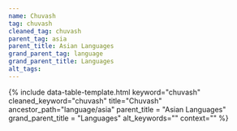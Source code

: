 ```yaml
---
name: Chuvash
tag: chuvash
cleaned_tag: chuvash
parent_tag: asia
parent_title: Asian Languages
grand_parent_tag: language
grand_parent_title: Languages
alt_tags: 
---
```


{% include data-table-template.html 
  keyword="chuvash" 
  cleaned_keyword="chuvash" 
  title="Chuvash"
  ancestor_path="language/asia" 
  parent_title = "Asian Languages"
  grand_parent_title = "Languages"
  alt_keywords=""
  context=""
%}

